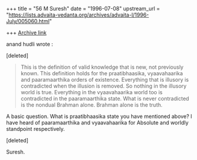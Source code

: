 +++
title = "56 M Suresh"
date = "1996-07-08"
upstream_url = "https://lists.advaita-vedanta.org/archives/advaita-l/1996-July/005060.html"

+++
[Archive link](https://lists.advaita-vedanta.org/archives/advaita-l/1996-July/005060.html)

anand hudli <ahudli at SILVER.UCS.INDIANA.EDU> wrote :

[deleted]

>   This is the definition of valid knowledge that is new, not previously
>   known. This definition holds for the praatibhaasika, vyaavahaarika and
>    paaramaarthika orders of existence. Everything that is illusory  is
>   contradicted when the illusion is removed. So nothing in the illusory
>   world is true. Everything in the vyaavahaarika world too is
>   contradicted in the paaramaarthika state. What is never contradicted
>   is the nondual Brahman alone. Brahman alone is the truth.

  A basic question. What is praatibhaasika state you have mentioned above?
  I have heard of paaramaarthika and vyaavahaarika for Absolute and
  worldly standpoint respectively.

[deleted]

Suresh.

